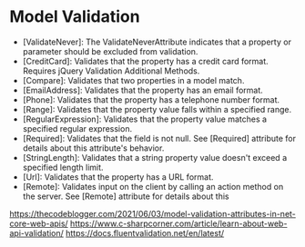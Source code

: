 ﻿# Model Validation

- [ValidateNever]: The ValidateNeverAttribute indicates that a property or parameter should be excluded from validation.
- [CreditCard]: Validates that the property has a credit card format. Requires jQuery Validation Additional Methods.
- [Compare]: Validates that two properties in a model match.
- [EmailAddress]: Validates that the property has an email format.
- [Phone]: Validates that the property has a telephone number format.
- [Range]: Validates that the property value falls within a specified range.
- [RegularExpression]: Validates that the property value matches a specified regular expression.
- [Required]: Validates that the field is not null. See [Required] attribute for details about this attribute's behavior.
- [StringLength]: Validates that a string property value doesn't exceed a specified length limit.
- [Url]: Validates that the property has a URL format.
- [Remote]: Validates input on the client by calling an action method on the server. See [Remote] attribute for details about this

https://thecodeblogger.com/2021/06/03/model-validation-attributes-in-net-core-web-apis/
https://www.c-sharpcorner.com/article/learn-about-web-api-validation/
https://docs.fluentvalidation.net/en/latest/